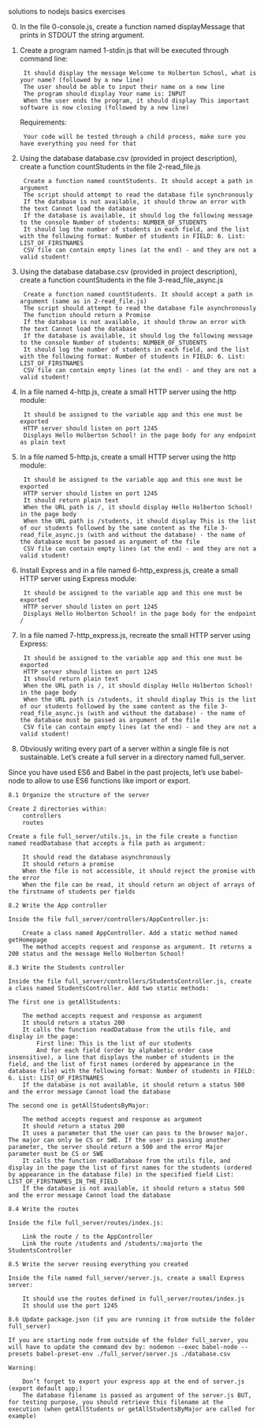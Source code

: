 solutions to nodejs basics exercises

0. In the file 0-console.js, create a function named displayMessage that prints in STDOUT the string argument.

1. Create a program named 1-stdin.js that will be executed through command line:

        It should display the message Welcome to Holberton School, what is your name? (followed by a new line)
        The user should be able to input their name on a new line
        The program should display Your name is: INPUT
        When the user ends the program, it should display This important software is now closing (followed by a new line)

    Requirements:

        Your code will be tested through a child process, make sure you have everything you need for that

2. Using the database database.csv (provided in project description), create a function countStudents in the file 2-read_file.js

        Create a function named countStudents. It should accept a path in argument
        The script should attempt to read the database file synchronously
        If the database is not available, it should throw an error with the text Cannot load the database
        If the database is available, it should log the following message to the console Number of students: NUMBER_OF_STUDENTS
        It should log the number of students in each field, and the list with the following format: Number of students in FIELD: 6. List: LIST_OF_FIRSTNAMES
        CSV file can contain empty lines (at the end) - and they are not a valid student!

3. Using the database database.csv (provided in project description), create a function countStudents in the file 3-read_file_async.js

        Create a function named countStudents. It should accept a path in argument (same as in 2-read_file.js)
        The script should attempt to read the database file asynchronously
        The function should return a Promise
        If the database is not available, it should throw an error with the text Cannot load the database
        If the database is available, it should log the following message to the console Number of students: NUMBER_OF_STUDENTS
        It should log the number of students in each field, and the list with the following format: Number of students in FIELD: 6. List: LIST_OF_FIRSTNAMES
        CSV file can contain empty lines (at the end) - and they are not a valid student!

4. In a file named 4-http.js, create a small HTTP server using the http module:

        It should be assigned to the variable app and this one must be exported
        HTTP server should listen on port 1245
        Displays Hello Holberton School! in the page body for any endpoint as plain text

5. In a file named 5-http.js, create a small HTTP server using the http module:

        It should be assigned to the variable app and this one must be exported
        HTTP server should listen on port 1245
        It should return plain text
        When the URL path is /, it should display Hello Holberton School! in the page body
        When the URL path is /students, it should display This is the list of our students followed by the same content as the file 3-read_file_async.js (with and without the database) - the name of the database must be passed as argument of the file
        CSV file can contain empty lines (at the end) - and they are not a valid student!

6. Install Express and in a file named 6-http_express.js, create a small HTTP server using Express module:

        It should be assigned to the variable app and this one must be exported
        HTTP server should listen on port 1245
        Displays Hello Holberton School! in the page body for the endpoint /

7. In a file named 7-http_express.js, recreate the small HTTP server using Express:

        It should be assigned to the variable app and this one must be exported
        HTTP server should listen on port 1245
        It should return plain text
        When the URL path is /, it should display Hello Holberton School! in the page body
        When the URL path is /students, it should display This is the list of our students followed by the same content as the file 3-read_file_async.js (with and without the database) - the name of the database must be passed as argument of the file
        CSV file can contain empty lines (at the end) - and they are not a valid student!

8. Obviously writing every part of a server within a single file is not sustainable. Let’s create a full server in a directory named full_server.

Since you have used ES6 and Babel in the past projects, let’s use babel-node to allow to use ES6 functions like import or export.

    8.1 Organize the structure of the server

    Create 2 directories within:
        controllers
        routes

    Create a file full_server/utils.js, in the file create a function named readDatabase that accepts a file path as argument:

        It should read the database asynchronously
        It should return a promise
        When the file is not accessible, it should reject the promise with the error
        When the file can be read, it should return an object of arrays of the firstname of students per fields

    8.2 Write the App controller

    Inside the file full_server/controllers/AppController.js:

        Create a class named AppController. Add a static method named getHomepage
        The method accepts request and response as argument. It returns a 200 status and the message Hello Holberton School!

    8.3 Write the Students controller

    Inside the file full_server/controllers/StudentsController.js, create a class named StudentsController. Add two static methods:

    The first one is getAllStudents:

        The method accepts request and response as argument
        It should return a status 200
        It calls the function readDatabase from the utils file, and display in the page:
            First line: This is the list of our students
            And for each field (order by alphabetic order case insensitive), a line that displays the number of students in the field, and the list of first names (ordered by appearance in the database file) with the following format: Number of students in FIELD: 6. List: LIST_OF_FIRSTNAMES
        If the database is not available, it should return a status 500 and the error message Cannot load the database

    The second one is getAllStudentsByMajor:

        The method accepts request and response as argument
        It should return a status 200
        It uses a parameter that the user can pass to the browser major. The major can only be CS or SWE. If the user is passing another parameter, the server should return a 500 and the error Major parameter must be CS or SWE
        It calls the function readDatabase from the utils file, and display in the page the list of first names for the students (ordered by appearance in the database file) in the specified field List: LIST_OF_FIRSTNAMES_IN_THE_FIELD
        If the database is not available, it should return a status 500 and the error message Cannot load the database
            
    8.4 Write the routes

    Inside the file full_server/routes/index.js:

        Link the route / to the AppController
        Link the route /students and /students/:majorto the StudentsController

    8.5 Write the server reusing everything you created

    Inside the file named full_server/server.js, create a small Express server:

        It should use the routes defined in full_server/routes/index.js
        It should use the port 1245

    8.6 Update package.json (if you are running it from outside the folder full_server)

    If you are starting node from outside of the folder full_server, you will have to update the command dev by: nodemon --exec babel-node --presets babel-preset-env ./full_server/server.js ./database.csv

    Warning:

        Don’t forget to export your express app at the end of server.js (export default app;)
        The database filename is passed as argument of the server.js BUT, for testing purpose, you should retrieve this filename at the execution (when getAllStudents or getAllStudentsByMajor are called for example)

